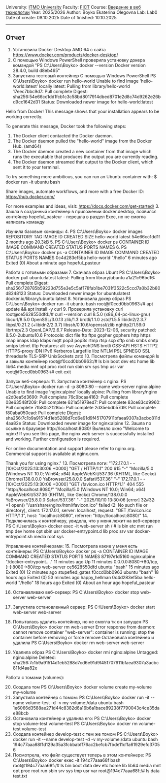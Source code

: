 University: [ITMO University](https://itmo.ru/ru/)
Faculty: [FICT](https://fict.itmo.ru)
Course: [Введение в веб технологии](https://itmo-ict-faculty.github.io/introduction-in-web-tech/)
Year: 2025/2026
Author: Boyko Ekaterina Olegovna
Lab: Lab0
Date of create: 08.10.2025
Date of finished: 10.10.2025

---

## Отчет

1. Установила Docker Desktop AMD 64 с сайта https://www.docker.com/products/docker-desktop/
2. С помощью Windows PowerShell проверила установку докера командой "PS C:\Users\Boyko> docker --version
Docker version 28.4.0, build d8eb465"
3. Запустила тестовый контейнер С помощью Windows PowerShell 
PS C:\Users\Boyko> docker run hello-world
Unable to find image 'hello-world:latest' locally
latest: Pulling from library/hello-world
17eec7bbc9d7: Pull complete
Digest: sha256:54e66cc1dd1fcb1c3c58bd8017914dbed8701e2d8c74d9262e26bd9cc1642d31
Status: Downloaded newer image for hello-world:latest

Hello from Docker!
This message shows that your installation appears to be working correctly.

To generate this message, Docker took the following steps:
 1. The Docker client contacted the Docker daemon.
 2. The Docker daemon pulled the "hello-world" image from the Docker Hub.
    (amd64)
 3. The Docker daemon created a new container from that image which runs the
    executable that produces the output you are currently reading.
 4. The Docker daemon streamed that output to the Docker client, which sent it
    to your terminal.

To try something more ambitious, you can run an Ubuntu container with:
 $ docker run -it ubuntu bash

Share images, automate workflows, and more with a free Docker ID:
 https://hub.docker.com/

For more examples and ideas, visit:
 https://docs.docker.com/get-started/
3. Зашла в созданный контейнер в приложении docker.desktop, появился контейнер hopeful_pasteur - перешла в раздел Exec, но не смогла написать команду 

Изучила базовые команды: 
4. 
PS C:\Users\Boyko> docker images
REPOSITORY    TAG       IMAGE ID       CREATED        SIZE
hello-world   latest    54e66cc1dd1f   2 months ago   20.3kB
5. 
PS C:\Users\Boyko> docker ps
CONTAINER ID   IMAGE     COMMAND   CREATED   STATUS    PORTS     NAMES
6. 
PS C:\Users\Boyko> docker ps -a
CONTAINER ID   IMAGE         COMMAND    CREATED         STATUS                          PORTS     NAMES
0c4d283ef5ba   hello-world   "/hello"   6 minutes ago   Exited (0) About a minute ago             hopeful_pasteur

Работа с готовыми образами
7. Скачала образ Ubunt
PS C:\Users\Boyko> docker pull ubuntu:latest
latest: Pulling from library/ubuntu
a1a21c96bc16: Pull complete
Digest: sha256:728785b59223d755e3e5c5af178fab1be7031f3522c5ccd7a0b32b80d8248123
Status: Downloaded newer image for ubuntu:latest
docker.io/library/ubuntu:latest
8. Установила докер образ 
PS C:\Users\Boyko> docker run -it ubuntu bash
root@f0ccd0bb0963:/# apt update && apt install -y curl
9. Проверила установку curl
root@ce5628550dfd:/# curl --version
curl 8.5.0 (x86_64-pc-linux-gnu) libcurl/8.5.0 OpenSSL/3.0.13 zlib/1.3 brotli/1.1.0 zstd/1.5.5 libidn2/2.3.7 libpsl/0.21.2 (+libidn2/2.3.7) libssh/0.10.6/openssl/zlib nghttp2/1.59.0 librtmp/2.3 OpenLDAP/2.6.7
Release-Date: 2023-12-06, security patched: 8.5.0-2ubuntu10.6
Protocols: dict file ftp ftps gopher gophers http https imap imaps ldap ldaps mqtt pop3 pop3s rtmp rtsp scp sftp smb smbs smtp smtps telnet tftp
Features: alt-svc AsynchDNS brotli GSS-API HSTS HTTP2 HTTPS-proxy IDN IPv6 Kerberos Largefile libz NTLM PSL SPNEGO SSL threadsafe TLS-SRP UnixSockets zstd
10. Посмотрела файлы командой ls и закыла контейнер 
root@f0ccd0bb0963:/# ls
bin  boot  dev  etc  home  lib  lib64  media  mnt  opt  proc  root  run  sbin  srv  sys  tmp  usr  var
root@f0ccd0bb0963:/# exit
exit

Запуск веб-сервера:
11. Запустила контейнер с nginx: 
PS C:\Users\Boyko> docker run -d -p 8080:80 --name web-server nginx:alpine
Unable to find image 'nginx:alpine' locally
alpine: Pulling from library/nginx
e2d0ea5d3690: Pull complete
76c9bcaa4163: Pull complete
03e63548f209: Pull complete
621a51978ed7: Pull complete
83ce83cd9960: Pull complete
7fb80c2f28bc: Pull complete
2d35ebdb57d9: Pull complete
f80aba050ead: Pull complete
Digest: sha256:7c1b9a91514d1eb5288d7cd6e91d9f451707911bfaea9307a3acbc811d4aa82e
Status: Downloaded newer image for nginx:alpine
12. Зашла по ссылке в браузере http://localhost:8080/
Вылезло окно "Welcome to nginx!
If you see this page, the nginx web server is successfully installed and working. Further configuration is required.

For online documentation and support please refer to nginx.org.
Commercial support is available at nginx.com.

Thank you for using nginx."
13. Посмотрела логи: 
"172.17.0.1 - - [10/Oct/2025:13:30:06 +0000] "GET / HTTP/1.1" 200 615 "-" "Mozilla/5.0 (Windows NT 10.0; Win64; x64) AppleWebKit/537.36 (KHTML, like Gecko) Chrome/138.0.0.0 YaBrowser/25.8.0.0 Safari/537.36" "-"
172.17.0.1 - - [10/Oct/2025:13:30:06 +0000] "GET /favicon.ico HTTP/1.1" 404 555 "http://localhost:8080/" "Mozilla/5.0 (Windows NT 10.0; Win64; x64) AppleWebKit/537.36 (KHTML, like Gecko) Chrome/138.0.0.0 YaBrowser/25.8.0.0 Safari/537.36" "-"
2025/10/10 13:30:06 [error] 32#32: *1 open() "/usr/share/nginx/html/favicon.ico" failed (2: No such file or directory), client: 172.17.0.1, server: localhost, request: "GET /favicon.ico HTTP/1.1", host: "localhost:8080", referrer: "http://localhost:8080/"
14. Подключилась к контейнеру, увидела, что у меня лежит на веб-сервере 
PS C:\Users\Boyko> docker exec -it web-server sh
/ # ls
bin                   etc                   mnt                   run                   tmp
dev                   home                  opt                   sbin                  usr
docker-entrypoint.d   lib                   proc                  srv                   var
docker-entrypoint.sh  media                 root                  sys

Управление контейнерами:
15. Посмотрела какие у меня есть контейнеры: 
PS C:\Users\Boyko> docker ps -a
CONTAINER ID   IMAGE          COMMAND                  CREATED          STATUS                         PORTS                                     NAMES
87197e1d5160   nginx:alpine   "/docker-entrypoint.…"   11 minutes ago   Up 11 minutes                  0.0.0.0:8080->80/tcp, [::]:8080->80/tcp   web-server
ce5628550dfd   ubuntu         "bash"                   15 minutes ago   Exited (0) 12 minutes ago                                                stupefied_gates
f0ccd0bb0963   ubuntu         "bash"                   18 hours ago     Exited (0) 53 minutes ago                                                happy_hellman
0c4d283ef5ba   hello-world    "/hello"                 18 hours ago     Exited (0) About an hour ago                                             hopeful_pasteur

16. Останавливаю веб-сервер: 
PS C:\Users\Boyko> docker stop web-server
web-server

17. Запустила остановленный сервер: 
PS C:\Users\Boyko> docker start web-server
web-server

18. Попыталась удалить контейнер, но не смогла тк он запущен 
PS C:\Users\Boyko> docker rm web-server
Error response from daemon: cannot remove container "web-server": container is running: stop the container before removing or force remove
Остановила контейнер и удалила
PS C:\Users\Boyko> docker rm web-server
web-server

19. Удалила образ
PS C:\Users\Boyko> docker rmi nginx:alpine
Untagged: nginx:alpine
Deleted: sha256:7c1b9a91514d1eb5288d7cd6e91d9f451707911bfaea9307a3acbc811d4aa82e

Работа с томами (volumes):

20. Создала том
PS C:\Users\Boyko> docker volume create my-volume
my-volume
21. Запустила контейнер с томом: 
PS C:\Users\Boyko> docker run -it --name volume-test -d -v my-volume:/data ubuntu bash
1e6066d3588ae271d44c8382d6a16b6a1bace89238f7790043c4ce35dae88bcb
22. Остановила контейнер и удалила его: 
PS C:\Users\Boyko> docker stop volume-test
volume-test
PS C:\Users\Boyko> docker rm volume-test
volume-test
23. Создала контейнер develop-test с тем же томом 
PS C:\Users\Boyko> docker run -it --name develop-test -d -v my-volume:/data ubuntu bash
194c77aaa68f1d129a35a3fcbbabff76ac2be1cb7fbde11cffa61929efc37056
24. Посмотрела, что файл существует теперь в этом контейнере: 
PS C:\Users\Boyko> docker exec -it 194c77aaa68f bash
root@194c77aaa68f:/# ls
bin  boot  data  dev  etc  home  lib  lib64  media  mnt  opt  proc  root  run  sbin  srv  sys  tmp  usr  var
root@194c77aaa68f:/# ls data
test.txt